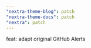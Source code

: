 ```yaml
---
"nextra-theme-blog": patch
"nextra-theme-docs": patch
"nextra": patch
---
```


feat: adapt original GitHub Alerts
